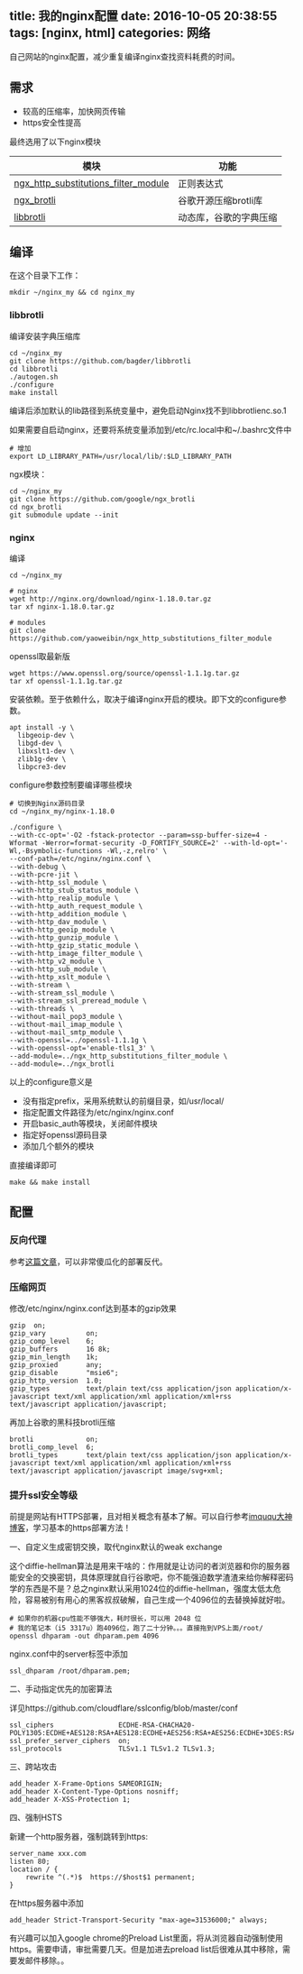 title: 我的nginx配置
date: 2016-10-05 20:38:55
tags: [nginx, html]
categories: 网络
---
自己网站的nginx配置，减少重复编译nginx查找资料耗费的时间。
<!-- more -->

## 需求

- 较高的压缩率，加快网页传输
- https安全性提高

最终选用了以下nginx模块

|模块|功能|
|----|---|
|[ngx_http_substitutions_filter_module](https://github.com/yaoweibin/ngx_http_substitutions_filter_module)|正则表达式|
|[ngx_brotli](https://github.com/google/ngx_brotli)|谷歌开源压缩brotli库|
|[libbrotli](https://github.com/bagder/libbrotli)|动态库，谷歌的字典压缩|

## 编译

在这个目录下工作：

	mkdir ~/nginx_my && cd nginx_my

### libbrotli

编译安装字典压缩库

	cd ~/nginx_my
	git clone https://github.com/bagder/libbrotli
	cd libbrotli
	./autogen.sh
	./configure
	make install
	
编译后添加默认的lib路径到系统变量中，避免启动Nginx找不到libbrotlienc.so.1

如果需要自启动nginx，还要将系统变量添加到/etc/rc.local中和~/.bashrc文件中

	# 增加
	export LD_LIBRARY_PATH=/usr/local/lib/:$LD_LIBRARY_PATH
	
ngx模块：

	cd ~/nginx_my
	git clone https://github.com/google/ngx_brotli
	cd ngx_brotli
	git submodule update --init

### nginx

编译

	cd ~/nginx_my
	
	# nginx
	wget http://nginx.org/download/nginx-1.18.0.tar.gz
	tar xf nginx-1.18.0.tar.gz
	
	# modules
	git clone https://github.com/yaoweibin/ngx_http_substitutions_filter_module
	
openssl取最新版

	wget https://www.openssl.org/source/openssl-1.1.1g.tar.gz
	tar xf openssl-1.1.1g.tar.gz

安装依赖。至于依赖什么，取决于编译nginx开启的模块。即下文的configure参数。

	apt install -y \
	  libgeoip-dev \
	  libgd-dev \
	  libxslt1-dev \
	  zlib1g-dev \
	  libpcre3-dev

configure参数控制要编译哪些模块

	# 切换到Nginx源码目录
	cd ~/nginx_my/nginx-1.18.0
	
	./configure \
	--with-cc-opt='-O2 -fstack-protector --param=ssp-buffer-size=4 -Wformat -Werror=format-security -D_FORTIFY_SOURCE=2' --with-ld-opt='-Wl,-Bsymbolic-functions -Wl,-z,relro' \
	--conf-path=/etc/nginx/nginx.conf \
	--with-debug \
	--with-pcre-jit \
	--with-http_ssl_module \
	--with-http_stub_status_module \
	--with-http_realip_module \
	--with-http_auth_request_module \
	--with-http_addition_module \
	--with-http_dav_module \
	--with-http_geoip_module \
	--with-http_gunzip_module \
	--with-http_gzip_static_module \
	--with-http_image_filter_module \
	--with-http_v2_module \
	--with-http_sub_module \
	--with-http_xslt_module \
	--with-stream \
	--with-stream_ssl_module \
	--with-stream_ssl_preread_module \
	--with-threads \
	--without-mail_pop3_module \
	--without-mail_imap_module \
	--without-mail_smtp_module \
	--with-openssl=../openssl-1.1.1g \
	--with-openssl-opt='enable-tls1_3' \
	--add-module=../ngx_http_substitutions_filter_module \
	--add-module=../ngx_brotli

以上的configure意义是

- 没有指定prefix，采用系统默认的前缀目录，如/usr/local/
- 指定配置文件路径为/etc/nginx/nginx.conf
- 开启basic_auth等模块，关闭邮件模块
- 指定好openssl源码目录
- 添加几个额外的模块

	
直接编译即可

	make && make install
	
## 配置

### 反向代理

参考[这篇文章](/2016/07/31/nginx-reverse-proxy-for-google/)，可以非常傻瓜化的部署反代。

### 压缩网页

修改/etc/nginx/nginx.conf达到基本的gzip效果

	gzip  on;
	gzip_vary          on;
	gzip_comp_level    6;
	gzip_buffers       16 8k;
	gzip_min_length    1k;
	gzip_proxied       any;
	gzip_disable       "msie6";
	gzip_http_version  1.0;
	gzip_types         text/plain text/css application/json application/x-javascript text/xml application/xml application/xml+rss text/javascript application/javascript;
	
再加上谷歌的黑科技brotli压缩

	brotli             on;
    brotli_comp_level  6;
    brotli_types       text/plain text/css application/json application/x-javascript text/xml application/xml application/xml+rss text/javascript application/javascript image/svg+xml;
	
### 提升ssl安全等级

前提是网站有HTTPS部署，且对相关概念有基本了解。可以自行参考[imququ大神博客](https://imququ.com)，学习基本的https部署方法！

一、自定义生成密钥交换，取代nginx默认的weak exchange

这个diffie-hellman算法是用来干啥的：作用就是让访问的者浏览器和你的服务器能安全的交换密钥，具体原理就自行谷歌吧，你不能强迫数学渣渣来给你解释密码学的东西是不是？总之nginx默认采用1024位的diffie-hellman，强度太低太危险，容易被别有用心的黑客叔叔破解，自己生成一个4096位的去替换掉就好啦。

	# 如果你的机器cpu性能不够强大，耗时很长，可以用 2048 位
	# 我的笔记本（i5 3317u）跑4096位，跑了二十分钟。。。直接拖到VPS上面/root/
	openssl dhparam -out dhparam.pem 4096
	
nginx.conf中的server标签中添加

	ssl_dhparam /root/dhparam.pem;
	
二、手动指定优先的加密算法

详见https://github.com/cloudflare/sslconfig/blob/master/conf

	ssl_ciphers                ECDHE-RSA-CHACHA20-POLY1305:ECDHE+AES128:RSA+AES128:ECDHE+AES256:RSA+AES256:ECDHE+3DES:RSA+3DES;
	ssl_prefer_server_ciphers  on;
	ssl_protocols              TLSv1.1 TLSv1.2 TLSv1.3;
	
三、跨站攻击

	add_header X-Frame-Options SAMEORIGIN;
	add_header X-Content-Type-Options nosniff;
	add_header X-XSS-Protection 1;
	
四、强制HSTS

新建一个http服务器，强制跳转到https:

	server_name xxx.com
	listen 80;
	location / {
		rewrite ^(.*)$  https://$host$1 permanent;
	}

在https服务器中添加

	add_header Strict-Transport-Security "max-age=31536000;" always;
	
有兴趣可以加入google chrome的Preload List里面，将从浏览器自动强制使用https。需要申请，审批需要几天。但是加进去preload list后很难从其中移除，需要发邮件移除。。
	
